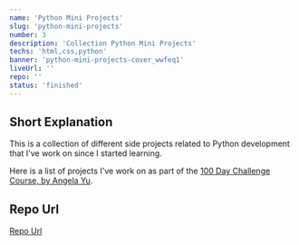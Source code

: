 ```yaml
---
name: 'Python Mini Projects'
slug: 'python-mini-projects'
number: 3
description: 'Collection Python Mini Projects'
techs: 'html,css,python'
banner: 'python-mini-projects-cover_wwfeq1'
liveUrl: ''
repo: ''
status: 'finished'
---
```


## Short Explanation

This is a collection of different side projects related to Python development that I've work on since I started learning.

Here is a list of projects I've work on as part of the [100 Day Challenge Course, by Angela Yu](https://www.udemy.com/course/100-days-of-code/).

## Repo Url

[Repo Url](https://github.com/sergiobarria/100-days-of-code-python)
